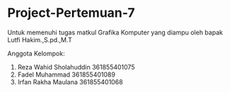 # Project-Pertemuan-7
Untuk memenuhi tugas matkul Grafika Komputer yang diampu oleh bapak Lutfi Hakim.,S.pd.,M.T


Anggota Kelompok:
1. Reza Wahid Sholahuddin 361855401075 
2. Fadel Muhammad         361855401089
3. Irfan Rakha Maulana    361855401068
